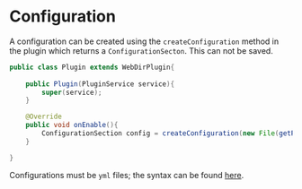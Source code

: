 # Configuration

A configuration can be created using the `createConfiguration` method in the plugin which returns a `ConfigurationSecton`. This can not be saved.

```java
public class Plugin extends WebDirPlugin{
    
    public Plugin(PluginService service){
        super(service);
    }

    @Override
    public void onEnable(){
        ConfigurationSection config = createConfiguration(new File(getPluginFolder().getPath() + "/config.yml"));
    }

}
```

Configurations must be `yml` files; the syntax can be found [here](https://en.wikipedia.org/wiki/YAML#Syntax).